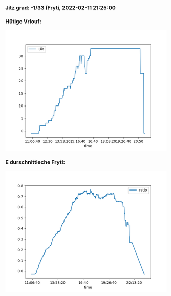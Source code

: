 ### Jitz grad: -1/33 (Fryti, 2022-02-11 21:25:00

### Hütige Vrlouf:
![Graph](Today.png)

### E durschnittleche Fryti:
![Graph](Fryti.png)